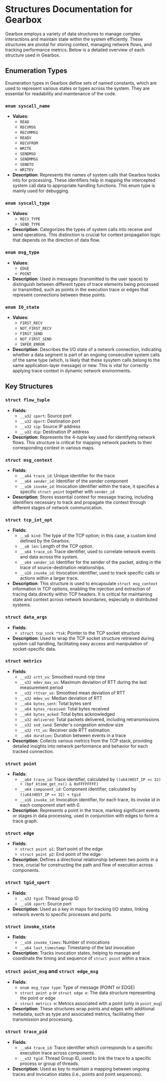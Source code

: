 # Structures Documentation for Gearbox

Gearbox employs a variety of data structures to manage complex interactions and maintain state within the system efficiently. These structures are pivotal for storing context, managing network flows, and tracking performance metrics. Below is a detailed overview of each structure used in Gearbox.

## Enumeration Types

Enumeration types in Gearbox define sets of named constants, which are used to represent various states or types across the system. They are essential for readability and maintenance of the code.

### `enum syscall_name`

- **Values**:
  - `READ`
  - `RECVMSG`
  - `RECVMMSG`
  - `READV`
  - `RECVFROM`
  - `WRITE`
  - `SENDMSG`
  - `SENDMMSG`
  - `SENDTO`
  - `WRITEV`
- **Description**: Represents the names of system calls that Gearbox hooks into for processing. These identifiers help in mapping the intercepted system call data to appropriate handling functions. This enum type is mainly used for debugging.

### `enum syscall_type`

- **Values**:
  - `RECV_TYPE`
  - `SEND_TYPE`
- **Description**: Categorizes the types of system calls into receive and send operations. This distinction is crucial for context propagation logic that depends on the direction of data flow.

### `enum msg_type`

- **Values**:
  - `EDGE`
  - `POINT`
- **Description**: Used in messages (transmitted to the user space) to distinguish between different types of trace elements being processed or transmitted, such as points in the execution trace or edges that represent connections between these points.

### `enum IO_state`

- **Values**:
  - `FIRST_RECV`
  - `NOT_FIRST_RECV`
  - `FIRST_SEND`
  - `NOT_FIRST_SEND`
  - `INFER_ERROR`
- **Description**: Describes the I/O state of a network connection, indicating whether a data segment is part of an ongoing consecutive system calls of the same type (which, is likely that these sysytem calls belong to the same application-layer message) or new. This is vital for correctly applying trace context in dynamic network environments.

## Key Structures

### `struct flow_tuple`

- **Fields**:
  - `__u32 sport`: Source port
  - `__u32 dport`: Destination port
  - `__u32 sip`: Source IP address
  - `__u32 dip`: Destination IP address
- **Description**: Represents the 4-tuple key used for identifying network flows. This structure is critical for mapping network packets to their corresponding context in various maps.

### `struct msg_context`

- **Fields**:
  - `__u64 trace_id`: Unique identifier for the trace
  - `__u64 sender_id`: Identifier of the sender component
  - `__u16 invoke_id`: Invocation identifier within the trace, it specifies a specific `struct point` together with `sender_id`
- **Description**: Stores essential context for message tracing, including identifiers necessary to track and propagate the context through different stages of network communication.

### `struct tcp_int_opt`

- **Fields**:
  - `__u8 kind`: The type of the TCP option; in this case, a custom kind defined by the Gearbox.
  - `__u8 len`: Length of the TCP option.
  - `__u64 trace_id`: Trace identifier, used to correlate network events and data across the system.
  - `__u64 sender_id`: Identifier for the sender of the packet, aiding in the trace of source-destination relationships.
  - `__u16 invoke_id`: Invocation identifier, used to track specific calls or actions within a larger trace.
- **Description**: This structure is used to encapsulate `struct msg_context` information in TCP options, enabling the injection and extraction of tracing data directly within TCP headers. It is critical for maintaining state and context across network boundaries, especially in distributed systems.

### `struct data_args`

- **Fields**:
  - `struct tcp_sock *tsk`: Pointer to the TCP socket structure
- **Description**: Used to wrap the TCP socket structure retrieved during system call handling, facilitating easy access and manipulation of socket-specific data.

### `struct metrics`

- **Fields**:
  - `__u32 srtt_us`: Smoothed round-trip time
  - `__u32 mdev_max_us`: Maximum deviation of RTT during the last measurement period
  - `__u32 rttvar_us`: Smoothed mean deviation of RTT
  - `__u32 mdev_us`: Median deviation of RTT
  - `__u64 bytes_sent`: Total bytes sent
  - `__u64 bytes_received`: Total bytes received
  - `__u64 bytes_acked`: Total bytes acknowledged
  - `__u32 delivered`: Total packets delivered, including retransmissions
  - `__u32 snd_cwnd`: Sender's congestion window size
  - `__u32 rtt_us`: Receiver side RTT estimation
  - `__u64 duration`: Duration between events in a trace
- **Description**: Collects various metrics from the TCP stack, providing detailed insights into network performance and behavior for each tracked connection.

### `struct point`

- **Fields**:
  - `__u64 trace_id`: Trace identifier, calculated by `((u64)HOST_IP << 32) + (bpf_ktime_get_ns() & 0xFFFFFFFF)`
  - `__u64 component_id`: Component identifier, calculated by `((u64)HOST_IP << 32) + tgid`
  - `__u16 invoke_id`: Invocation identifier, for each trace, its invoke id in each component start with 0.
- **Description**: Represents a point in the trace, marking significant events or stages in data processing, used in conjunction with edges to form a trace graph.

### `struct edge`

- **Fields**:
  - `struct point p1`: Start point of the edge
  - `struct point p2`: End point of the edge
- **Description**: Defines a directional relationship between two points in a trace, crucial for constructing the path and flow of execution across components.

### `struct tgid_sport`

- **Fields**:
  - `__u32 tgid`: Thread group ID
  - `__u16 sport`: Source port
- **Description**: Used as a key in maps for tracking I/O states, linking network events to specific processes and ports.

### `struct invoke_state`

- **Fields**:
  - `__u16 invoke_times`: Number of invocations
  - `__u64 last_timestamp`: Timestamp of the last invocation
- **Description**: Tracks invocation states, helping to manage and coordinate the timing and sequence of `struct point` within a trace.

### `struct point_msg` and `struct edge_msg`

- **Fields**:
  - `enum msg_type type`: Type of message (POINT or EDGE)
  - `struct point p` or `struct edge e`: The data structure representing the point or edge
  - `struct metrics m`: Metrics associated with a point (only in `point_msg`)
- **Description**: These structures wrap points and edges with additional metadata, such as type and associated metrics, facilitating their transmission and processing.

### `struct trace_pid`

- **Fields**:
  - `__u64 trace_id`: Trace identifier which corresponds to a specific execution trace across components.
  - `__u32 tgid`: Thread Group ID, used to link the trace to a specific process or group of threads.
- **Description**: Used as key to maintain a mapping between ongoing traces and invocation states (i.e., points and point sequences). 